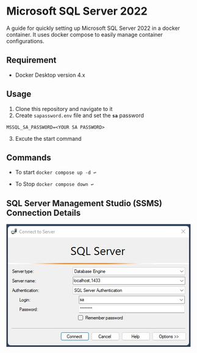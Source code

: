# Microsoft SQL Server 2022
A guide for quickly setting up Microsoft SQL Server 2022 in a docker container. It uses docker compose to easily manage container configurations.


## Requirement

* Docker Desktop version 4.x

## Usage

1. Clone this repository and navigate to it
2. Create `sapassword.env` file and set the **`sa`** password

````
MSSQL_SA_PASSWORD=<YOUR SA PASSWORD>
````
3. Excute the start command

## Commands

* To start `docker compose up -d ↩`

* To Stop  `docker compose down ↩`

## SQL Server Management Studio (SSMS) Connection Details

![alt text](https://github.com/ricban/Docker-Compose--SqlServer/blob/main/ssms.jpg)
